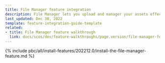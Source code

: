 ```yaml
---
title: File Manager feature integration
description: File Manager lets you upload and manager your assets effectively.
last_updated: Dec 30, 2022
template: feature-integration-guide-template
related:
- title: File Manager feature walkthrough
  link: docs/scos/dev/feature-walkthroughs/page.version/file-manager-feature-walkthrough.html
---
```


{% include pbc/all/install-features/202212.0/install-the-file-manager-feature.md %} <!-- To edit, see /_includes/pbc/all/install-features/202212.0/install-the-file-manager-feature.md -->
